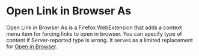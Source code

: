 Open Link in Browser As
=======================

Open Link in Browser As is a Firefox WebExtension that adds a context menu item for forcing links to open in browser.
You can specify type of content if Server-reported type is wrong.
It serves as a limited replacement for [Open in Browser](https://github.com/spasche/openinbrowser).

